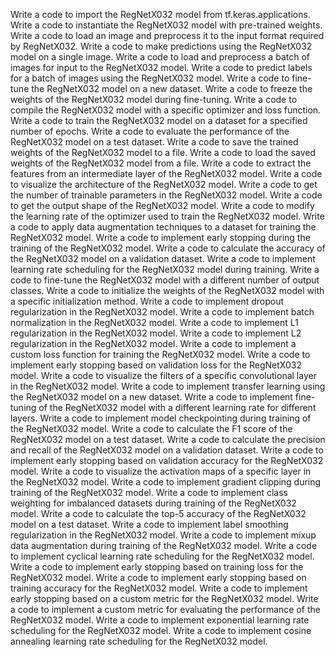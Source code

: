 Write a code to import the RegNetX032 model from tf.keras.applications.
Write a code to instantiate the RegNetX032 model with pre-trained weights.
Write a code to load an image and preprocess it to the input format required by RegNetX032.
Write a code to make predictions using the RegNetX032 model on a single image.
Write a code to load and preprocess a batch of images for input to the RegNetX032 model.
Write a code to predict labels for a batch of images using the RegNetX032 model.
Write a code to fine-tune the RegNetX032 model on a new dataset.
Write a code to freeze the weights of the RegNetX032 model during fine-tuning.
Write a code to compile the RegNetX032 model with a specific optimizer and loss function.
Write a code to train the RegNetX032 model on a dataset for a specified number of epochs.
Write a code to evaluate the performance of the RegNetX032 model on a test dataset.
Write a code to save the trained weights of the RegNetX032 model to a file.
Write a code to load the saved weights of the RegNetX032 model from a file.
Write a code to extract the features from an intermediate layer of the RegNetX032 model.
Write a code to visualize the architecture of the RegNetX032 model.
Write a code to get the number of trainable parameters in the RegNetX032 model.
Write a code to get the output shape of the RegNetX032 model.
Write a code to modify the learning rate of the optimizer used to train the RegNetX032 model.
Write a code to apply data augmentation techniques to a dataset for training the RegNetX032 model.
Write a code to implement early stopping during the training of the RegNetX032 model.
Write a code to calculate the accuracy of the RegNetX032 model on a validation dataset.
Write a code to implement learning rate scheduling for the RegNetX032 model during training.
Write a code to fine-tune the RegNetX032 model with a different number of output classes.
Write a code to initialize the weights of the RegNetX032 model with a specific initialization method.
Write a code to implement dropout regularization in the RegNetX032 model.
Write a code to implement batch normalization in the RegNetX032 model.
Write a code to implement L1 regularization in the RegNetX032 model.
Write a code to implement L2 regularization in the RegNetX032 model.
Write a code to implement a custom loss function for training the RegNetX032 model.
Write a code to implement early stopping based on validation loss for the RegNetX032 model.
Write a code to visualize the filters of a specific convolutional layer in the RegNetX032 model.
Write a code to implement transfer learning using the RegNetX032 model on a new dataset.
Write a code to implement fine-tuning of the RegNetX032 model with a different learning rate for different layers.
Write a code to implement model checkpointing during training of the RegNetX032 model.
Write a code to calculate the F1 score of the RegNetX032 model on a test dataset.
Write a code to calculate the precision and recall of the RegNetX032 model on a validation dataset.
Write a code to implement early stopping based on validation accuracy for the RegNetX032 model.
Write a code to visualize the activation maps of a specific layer in the RegNetX032 model.
Write a code to implement gradient clipping during training of the RegNetX032 model.
Write a code to implement class weighting for imbalanced datasets during training of the RegNetX032 model.
Write a code to calculate the top-5 accuracy of the RegNetX032 model on a test dataset.
Write a code to implement label smoothing regularization in the RegNetX032 model.
Write a code to implement mixup data augmentation during training of the RegNetX032 model.
Write a code to implement cyclical learning rate scheduling for the RegNetX032 model.
Write a code to implement early stopping based on training loss for the RegNetX032 model.
Write a code to implement early stopping based on training accuracy for the RegNetX032 model.
Write a code to implement early stopping based on a custom metric for the RegNetX032 model.
Write a code to implement a custom metric for evaluating the performance of the RegNetX032 model.
Write a code to implement exponential learning rate scheduling for the RegNetX032 model.
Write a code to implement cosine annealing learning rate scheduling for the RegNetX032 model.